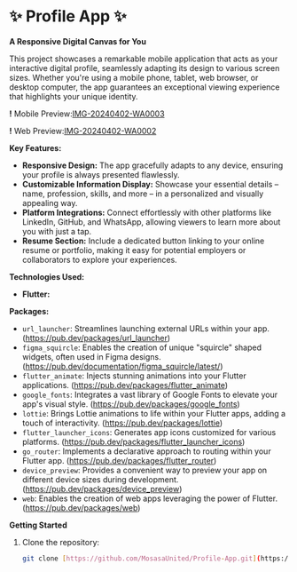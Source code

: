 # ✨ Profile App ✨

**A Responsive Digital Canvas for You**

This project showcases a remarkable mobile application that acts as your interactive digital profile, seamlessly adapting its design to various screen sizes. Whether you're using a mobile phone, tablet, web browser, or desktop computer, the app guarantees an exceptional viewing experience that highlights your unique identity.

**!** Mobile Preview:[IMG-20240402-WA0003](https://github.com/MosasaUnited/Profile-App/assets/79766907/c99431e2-d087-420f-b7c6-9faca5590743)

**!**  Web Preview:[IMG-20240402-WA0002](https://github.com/MosasaUnited/Profile-App/assets/79766907/30fef04c-60f9-4ae9-9984-501b9cc7085d)


**Key Features:**

- **Responsive Design:** The app gracefully adapts to any device, ensuring your profile is always presented flawlessly.
- **Customizable Information Display:** Showcase your essential details – name, profession, skills, and more – in a personalized and visually appealing way.
- **Platform Integrations:** Connect effortlessly with other platforms like LinkedIn, GitHub, and WhatsApp, allowing viewers to learn more about you with just a tap.
- **Resume Section:** Include a dedicated button linking to your online resume or portfolio, making it easy for potential employers or collaborators to explore your experiences.

**Technologies Used:**

* **Flutter:**


**Packages:**

- `url_launcher`: Streamlines launching external URLs within your app. (https://pub.dev/packages/url_launcher)
- `figma_squircle`: Enables the creation of unique "squircle" shaped widgets, often used in Figma designs. (https://pub.dev/documentation/figma_squircle/latest/)
- `flutter_animate`: Injects stunning animations into your Flutter applications. (https://pub.dev/packages/flutter_animate)
- `google_fonts`: Integrates a vast library of Google Fonts to elevate your app's visual style. (https://pub.dev/packages/google_fonts)
- `lottie`: Brings Lottie animations to life within your Flutter apps, adding a touch of interactivity. (https://pub.dev/packages/lottie)
- `flutter_launcher_icons`: Generates app icons customized for various platforms. (https://pub.dev/packages/flutter_launcher_icons)
- `go_router`: Implements a declarative approach to routing within your Flutter app. (https://pub.dev/packages/flutter_router)
- `device_preview`: Provides a convenient way to preview your app on different device sizes during development. (https://pub.dev/packages/device_preview)
- `web`: Enables the creation of web apps leveraging the power of Flutter. (https://pub.dev/packages/web)

**Getting Started**

1. Clone the repository:

   ```bash
   git clone [https://github.com/MosasaUnited/Profile-App.git](https://github.com/MosasaUnited/Profile-App.git)
